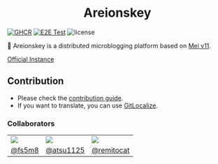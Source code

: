 <h1 align="center">Areionskey</h1>

[![GHCR](https://github.com/sakura-tel/areionskey/actions/workflows/ghcr.yml/badge.svg?branch=sakura-tel%2Fmain)](https://github.com/sakura-tel/areionskey/actions/workflows/ghcr.yml)
[![E2E Test](https://github.com/sakura-tel/areionskey/actions/workflows/e2e.yml/badge.svg?branch=sakura-tel%2Fmain)](https://github.com/sakura-tel/areionskey/actions/workflows/e2e.yml)
![license](https://img.shields.io/github/license/sakura-tel/areionskey)

🏇 Areionskey is a distributed microblogging platform based on [Mei v11](https://github.com/mei23/misskey-v11).

[Official Instance](https://uma.milkey.homes)

## Contribution

- Please check the [contribution guide](CONTRIBUTING.md).
- If you want to translate, you can use [GitLocalize](https://gitlocalize.com/repo/6993).

### Collaborators

<table>
 <tr>
  <td><img src="https://avatars.githubusercontent.com/u/85814493?s=120&v=4"></img></td>
	<td><img src="https://avatars.githubusercontent.com/u/83960488?s=120&v=4"></img></td>
	<td><img src="https://avatars.githubusercontent.com/u/79707512?s=120&v=4"></img></td>
 </tr>
 <tr>
  <td align="center"><a href="https://github.com/fs5m8">@fs5m8</a></td>
	<td align="center"><a href="https://github.com/atsu1125">@atsu1125</a></td>
	<td align="center"><a href="https://github.com/remitocat">@remitocat</a></td>
 </tr>
</table>
